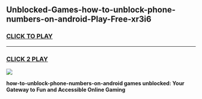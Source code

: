 
## Unblocked-Games-how-to-unblock-phone-numbers-on-android-Play-Free-xr3i6
<h3>
<a href="https://premium76.site?title=how-to-unblock-phone-numbers-on-android&ref=23A">CLICK TO PLAY</a></h3>
<hr>

<h3>
<a href="https://premium76.site?title=how-to-unblock-phone-numbers-on-android&ref=23A">CLICK 2 PLAY</a>
  
</h3>

<a href="https://premium76.site?title=how-to-unblock-phone-numbers-on-android&ref=23A"><img src="https://clearcache.store/games.png"></a>


**how-to-unblock-phone-numbers-on-android games unblocked: Your Gateway to Fun and Accessible Online Gaming**
